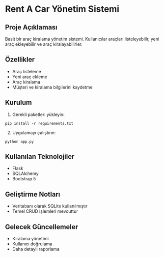 # Rent A Car Yönetim Sistemi

## Proje Açıklaması
Basit bir araç kiralama yönetim sistemi. Kullanıcılar araçları listeleyebilir, yeni araç ekleyebilir ve araç kiralayabilirler.

## Özellikler
- Araç listeleme
- Yeni araç ekleme
- Araç kiralama
- Müşteri ve kiralama bilgilerini kaydetme

## Kurulum
1. Gerekli paketleri yükleyin:
```
pip install -r requirements.txt
```

2. Uygulamayı çalıştırın:
```
python app.py
```

## Kullanılan Teknolojiler
- Flask
- SQLAlchemy
- Bootstrap 5

## Geliştirme Notları
- Veritabanı olarak SQLite kullanılmıştır
- Temel CRUD işlemleri mevcuttur

## Gelecek Güncellemeler
- Kiralama yönetimi
- Kullanıcı doğrulama
- Daha detaylı raporlama